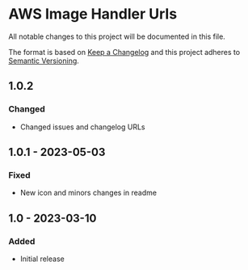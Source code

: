 # AWS Image Handler Urls

All notable changes to this project will be documented in this file.

The format is based on [Keep a Changelog](http://keepachangelog.com/) and this project adheres to [Semantic Versioning](http://semver.org/).

## 1.0.2
### Changed
- Changed issues and changelog URLs

## 1.0.1 - 2023-05-03
### Fixed
- New icon and minors changes in readme

## 1.0 - 2023-03-10
### Added
- Initial release
